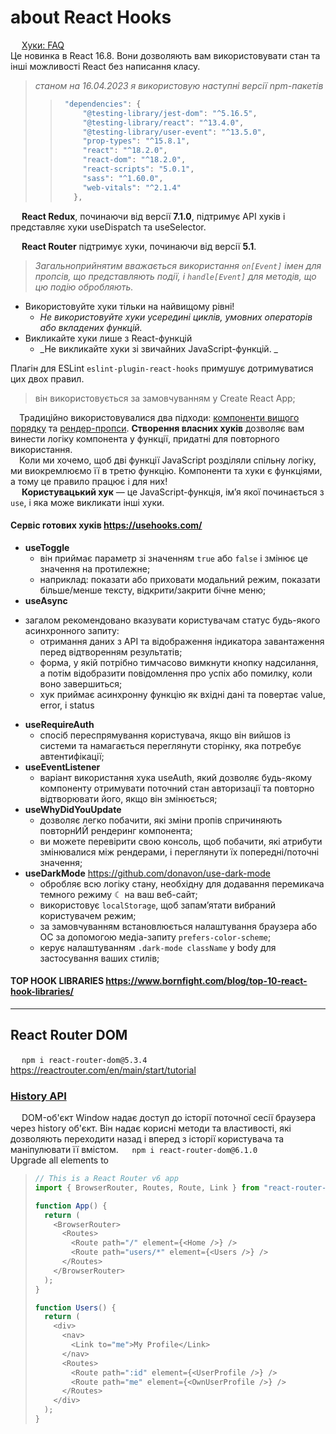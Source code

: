 # about React Hooks

&emsp; [Хуки: FAQ](https://uk.reactjs.org/docs/hooks-faq.html)\
Це новинка в React 16.8. Вони дозволяють вам використовувати стан та інші можливості React без написання класу.

> _станом на 16.04.2023 я використовую наступні версії npm-пакетів_
> > ```javascript
> >  "dependencies": {
> >      "@testing-library/jest-dom": "^5.16.5",
> >      "@testing-library/react": "^13.4.0",
> >      "@testing-library/user-event": "^13.5.0",
> >      "prop-types": "^15.8.1",
> >      "react": "^18.2.0",
> >      "react-dom": "^18.2.0",
> >      "react-scripts": "5.0.1",
> >      "sass": "^1.60.0",
> >      "web-vitals": "^2.1.4"
> >    },
> > ```

&emsp; **React Redux**, починаючи від версії **7.1.0**, підтримує API хуків і представляє хуки useDispatch та useSelector.

&emsp; **React Router** підтримує хуки, починаючи від версії **5.1**.

> _Загальноприйнятим вважається використання `on[Event]` імен для пропсів, що представляють події, 
> і `handle[Event]` для методів, що цю подію обробляють._

* Використовуйте хуки тільки на найвищому рівні!
  - _Не використовуйте хуки усередині циклів, умовних операторів або вкладених функцій._
* Викликайте хуки лише з React-функцій
  - _Не викликайте хуки зі звичайних JavaScript-функцій. _

Плагін для ESLint `eslint-plugin-react-hooks` примушує дотримуватися цих двох правил.
> він використовується за замовчуванням у Create React App;


&emsp;Традиційно використовувалися два підходи: [компоненти вищого порядку](https://uk.legacy.reactjs.org/docs/higher-order-components.html) та [рендер-пропси](https://uk.legacy.reactjs.org/docs/render-props.html). **Створення власних хуків** дозволяє вам винести логіку компонента у функції, придатні для повторного використання.\
&emsp;Коли ми хочемо, щоб дві функції JavaScript розділяли спільну логіку, ми виокремлюємо її в третю функцію. Компоненти та хуки є функціями, а тому це правило працює і для них!\
&emsp; **Користувацький хук** — це JavaScript-функція, ім’я якої починається з `use`, і яка може викликати інші хуки. 

#### Сервіс готових хуків https://usehooks.com/
* **useToggle**
  + він приймає параметр зі значенням `true` або `false` і змінює це значення на протилежне;
  + наприклад: показати або приховати модальний режим, показати більше/менше тексту, відкрити/закрити бічне меню;
*   **useAsync**
  + загалом рекомендовано вказувати користувачам статус будь-якого асинхронного запиту:
    - отримання даних з API та відображення індикатора завантаження перед відтворенням результатів;
    - форма, у якій потрібно тимчасово вимкнути кнопку надсилання, а потім відобразити повідомлення про успіх або помилку, коли воно завершиться;
    - хук приймає асинхронну функцію як вхідні дані та повертає value, error, і status
* **useRequireAuth**
  + спосіб переспрямування користувача, якщо він вийшов із системи та намагається переглянути сторінку, яка потребує автентифікації;
* **useEventListener**
  + варіант використання хука useAuth, який дозволяє будь-якому компоненту отримувати поточний стан авторизації та повторно відтворювати його, якщо він змінюється;
* **useWhyDidYouUpdate**
  + дозволяє легко побачити, які зміни пропів спричиняють повторнИЙ рендеринг компонента;
  + ви можете перевірити свою консоль, щоб побачити, які атрибути змінювалися між рендерами, і переглянути їх попередні/поточні значення;
* **useDarkMode** https://github.com/donavon/use-dark-mode
  + обробляє всю логіку стану, необхідну для додавання перемикача темного режиму ☾ на ваш веб-сайт;
  + використовує `localStorage`, щоб запам’ятати вибраний користувачем режим;
  + за замовчуванням встановлюється налаштування браузера або ОС за допомогою медіа-запиту `prefers-color-scheme`;
  + керує налаштуванням `.dark-mode className` у body для застосування ваших стилів;

#### TOP HOOK LIBRARIES https://www.bornfight.com/blog/top-10-react-hook-libraries/

- - -

## React Router DOM
&emsp; `npm i react-router-dom@5.3.4`\
https://reactrouter.com/en/main/start/tutorial

### [History API](https://developer.mozilla.org/ru/docs/Web/API/History_API)
&emsp; DOM-об'єкт Window надає доступ до історії поточної сесії браузера через history об'єкт. Він надає корисні методи та властивості, які дозволяють переходити назад і вперед з історії користувача та маніпулювати її вмістом.
&emsp; `npm i react-router-dom@6.1.0`\
Upgrade all <Switch> elements to <Routes>

> ```javascript
> // This is a React Router v6 app
> import { BrowserRouter, Routes, Route, Link } from "react-router-dom";
> 
> function App() {
>   return (
>     <BrowserRouter>
>       <Routes>
>         <Route path="/" element={<Home />} />
>         <Route path="users/*" element={<Users />} />
>       </Routes>
>     </BrowserRouter>
>   );
> }
> 
> function Users() {
>   return (
>     <div>
>       <nav>
>         <Link to="me">My Profile</Link>
>       </nav>
>       <Routes>
>         <Route path=":id" element={<UserProfile />} />
>         <Route path="me" element={<OwnUserProfile />} />
>       </Routes>
>     </div>
>   );
> }
> ```
